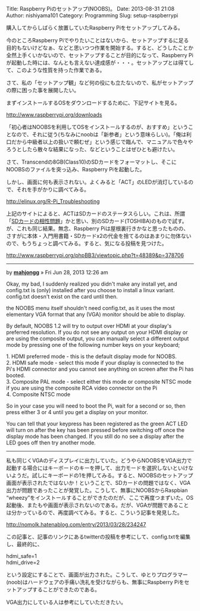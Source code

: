 Title: Raspberry Piのセットアップ(NOOBS)。
Date: 2013-08-31 21:08
Author: nishiyama101
Category: Programming
Slug: setup-raspberrypi

購入してからしばらく放置していたRaspberry Piをセットアップしてみる。

今のところRaspberry
Piでやりたいことはないから、セットアップするに足る目的もないけどなぁ、などと思いつつ作業を開始する。すると、どうしたことか全然上手くいかないので、セットアップすることが目的になって、Raspberry
Piが起動した時には、なんとも言えない達成感が・・・。セットアップとは得てして、このような性質を持った作業である。

さて、私の「セットアップ観」など何の役にも立たないので、私がセットアップの際に困った事を展開したい。

まずインストールするOSをダウンロードするために、下記サイトを見る。

<http://www.raspberrypi.org/downloads>

「初心者はNOOBSを利用してOSをインストールするのが、おすすめ」ということなので、それに従う(ちなみにnoobは「新参者」という意味らしい)。「俺は利口だから中級者以上の扱いで頼むぜ」という感じで臨んで、マニュアルで色々やろうとしたら散々な結果になった、などということはぜひとも避けたい。

さて、Transcendの8GB(Class10)のSDカードをフォーマットし、そこにNOOBSのファイルを突っ込み、Raspberry
Piを起動した。

しかし、画面に何も表示されない。よくみると「ACT」のLEDが消灯しているので、それを手がかりに調べてみる。

<http://elinux.org/R-Pi_Troubleshooting>

上記のサイトによると、ACTはSDカードのステータスらしい。これは、所謂「[SDカードの相性問題][]」かと思い、別のSDカード(TOSHIBA)のもので試す。が、これも同じ結果。無念、Raspberry
Piは屋根裏行きかなと思ったものの、さすがに本体・入門用書籍・SDカードx2の代金を捨てるのはあまりに勿体ないので、もうちょっと調べてみる。すると、気になる投稿を見つけた。

<http://www.raspberrypi.org/phpBB3/viewtopic.php?t=48389&p=378706>

* * * * *

by **[mahjongg][]** » Fri Jun 28, 2013 12:26 am

Okay, my bad, I suddenly realized you didn't make any install yet, and
config.txt is (only) installed after you choose to install a linux
variant. config.txt doesn't exist on the card until then.

the NOOBS menu itself shouldn't need config.txt, as it uses the most
elementary VGA format that any (VGA) monitor should be able to display.

By default, NOOBS 1.2 will try to output over HDMI at your display's
preferred resolution. If you do not see any output on your HDMI display
or are using the composite output, you can manually select a different
output mode by pressing one of the following number keys on your
keyboard;

​1. HDMI preferred mode - this is the default display mode for NOOBS.  
2. HDMI safe mode - select this mode if your display is connected to
the Pi's HDMI connector and you cannot see anything on screen after the
Pi has booted.  
3. Composite PAL mode - select either this mode or composite NTSC mode
if you are using the composite RCA video connector on the Pi  
4. Composite NTSC mode

So in your case you will need to boot the Pi, wait for a second or so,
then press either 3 or 4 until you get a display on your monitor.

You can tell that your keypress has been registered as the green ACT LED
will turn on after the key has been pressed before switching off once
the display mode has been changed. If you still do no see a display
after the LED goes off then try another mode.

* * * * *

私も同じくVGAのディスプレイに出力していた。どうやらNOOBSをVGA出力で起動する場合にはキーボードのキーを押して、出力モードを選択しないといけないようだ。試しにキーボードの1を押してみる。すると、NOOBSのセットアップ画面が表示されたではないか！ということで、SDカードの問題ではなく、VGA出力が問題であったことが発覚した。こうして、無事にNOOBSからRaspbian
“wheezy”をインストールすることができたのだが、ここで再度つまずいた。OS起動後、またもや画面が表示されないのである。だが、VGAが問題であることは分かっているので、再度調べてみる。すると、こういう記事を発見した。

<http://nomolk.hatenablog.com/entry/2013/03/28/234247>

この記事と、記事のリンクにあるtwitterの投稿を参考にして、config.txtを編集し、最終的に、

hdmi\_safe=1  
hdmi\_drive=2

という設定にすることで、画面が出力された。こうして、ゆとりプログラマー(noob)はハードウェアの手痛い洗礼を受けながらも、無事にRaspberry
Piをセットアップすることができたのである。

VGA出力にしている人は参考にしていただきたい。

  [SDカードの相性問題]: http://elinux.org/RPi_SD_cards
  [mahjongg]: http://www.raspberrypi.org/phpBB3/memberlist.php?mode=viewprofile&u=14062
